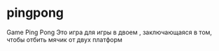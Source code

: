 # pingpong
Game Ping Pong
Это игра  для игры в двоем , заключающаяся в  том, чтобы отбить мячик от двух платформ
